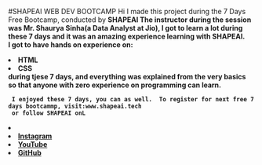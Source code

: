 #SHAPEAI WEB DEV BOOTCAMP
 Hi I made this project during the 7 Days Free Bootcamp, conducted by <b> SHAPEAI
 <b>
 The instructor during the session was Mr. Shaurya Sinha(a Data Analyst at Jio), I got to learn a lot during these 7 days and it was an amazing experience learning with SHAPEAI.
 <br>I got to have hands on experience on:
  <li>HTML
   <li>CSS
   <br>during tjese 7 days, and everything was explained from the very basics so that anyone with zero experience on programming can learn.
     
     I enjoyed these 7 days, you can as well.  To register for next free 7 days bootcammp, visit:www.shapeai.tech 
     or follow SHAPEAI onL
   <li><a href=:"https://in.linkedin.com/company/shapeai"><Linkedin</a>
      <li><a href=:"https://www.instagram.com/shapeai.?hl=en">Instagram</a>
      <li><a href=:"https://www.youtube.com/channel/UCTUvDLTW9meuDXWcbmlSPdA">YouTube</a>
         <li><a href=:"https://github.com/shapeai">GitHub</a>
     
